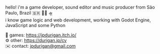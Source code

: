 hello! i'm a game developer, sound editor and music producer from São Paulo, Brazil  🇧🇷  🏳️‍🌈  🛸
<br>
i know game logic and web development, working with Godot Engine, JavaScript and some Python

👾 games: https://jpdurigan.itch.io/
<br>
⚙️ other: https://durigan.jp/cv
<br>
✉️ contact: jpdurigan@gmail.com

